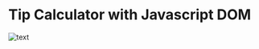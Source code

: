 # Tip Calculator with Javascript DOM

![text](url:https://github.com/SamoudiAnas/Tip-Calculator-with-JS-DOM/blob/main/images/Interface%20Preview.png)
